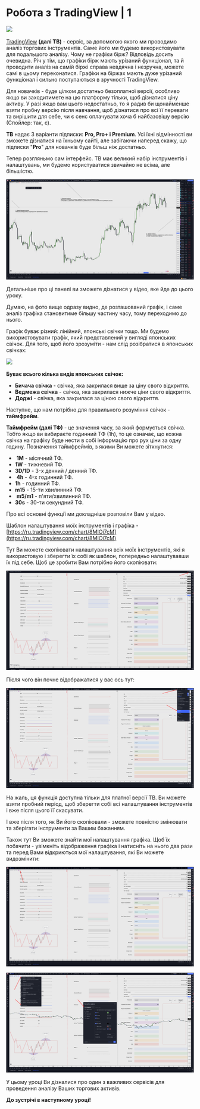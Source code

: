 # Робота з TradingView | 1

[![](https://img.youtube.com/vi/WQS9xeinSOU/0.jpg)](https://youtu.be/WQS9xeinSOU)

[TradingView](https://ru.tradingview.com/gopro/?share_your_love=gm1336) **(далі ТВ)** - сервіс, за допомогою якого ми проводимо аналіз торгових інструментів. Саме його ми будемо використовувати для подальшого аналізу. Чому не графіки бірж? Відповідь досить очевидна. Річ у тім, що графіки бірж мають урізаний функціонал, та й проводити аналіз на самій біржі справа невдячна і незручна, можете самі в цьому переконатися. Графіки на біржах мають дуже урізаний функціонал і сильно поступаються в зручності TradingView.

Для новачків - буде цілком достатньо безоплатної версії, особливо якщо ви заходитимете на цю платформу тільки, щоб дізнатися ціну активу. У разі якщо вам цього недостатньо, то я радив би щонайменше взяти пробну версію після навчання, щоб дізнатися про всі її переваги та вирішити для себе, чи є сенс оплачувати хоча б найбазовішу версію (Спойлер: так, є).

**ТВ** надає 3 варіанти підписки: **Pro, Pro+ і Premium**. Усі їхні відмінності ви зможете дізнатися на їхньому сайті, але забігаючи наперед скажу, що підписки "**Pro**" для новачків буде більш ніж достатньо.

Тепер розгляньмо сам інтерфейс. ТВ має великий набір інструментів і налаштувань, ми будемо користуватися звичайно не всіма, але більшістю.

![](images/blobid1683572156529.png)

Детальніше про ці панелі ви зможете дізнатися у відео, яке йде до цього уроку.

Думаю, на фото вище одразу видно, де розташований графік, і саме аналіз графіка становитиме більшу частину часу, тому переходимо до нього.

Графік буває різний: лінійний, японські свічки тощо. Ми будемо використовувати графік, який представлений у вигляді японських свічок. Для того, щоб його зрозуміти - нам слід розібратися в японських свічках:

![](https://lh5.googleusercontent.com/fkgAGXOPCBieZc28KQzSWlg7REDBJrrHdgpXl_dcfpSI80OU2SWVRmNdsn-m5uWxwvUaDc6aAiQLOyh6xDlMSizoCRTnmstXdSXVaZka8I0Yzk6WAUDLcS1BvojtdZacS-Y5TH6tL2mb8Tcz1AWNR5o)

**Буває всього кілька видів японських свічок:**

*   **Бичача свічка** - свічка, яка закрилася вище за ціну свого відкриття.
*   **Ведмежа свічка** - свічка, яка закрилася нижче ціни свого відкриття.
*   **Доджі** \- свічка, яка закрилася за ціною свого відкриття.

Наступне, що нам потрібно для правильного розуміння свічок - **таймфрейм**.

**Таймфрейм (далі ТФ)** - це значення часу, за який формується свічка. Тобто якщо ви вибираєте годинний ТФ (1h), то це означає, що кожна свічка на графіку буде нести в собі інформацію про рух ціни за одну годину. Позначення таймфреймів, з якими Ви можете зіткнутися:

*    **1М** \- місячний ТФ.
*   **1W** \- тижневий ТФ.
*   **3D/1D** - 3-х денний / денний ТФ.
*    **4h** \- 4-х годинний ТФ.
*   **1h** \- годинний ТФ.
*   **m15** \- 15-ти хвилинний ТФ.
*    **m5/m1** - п'яти/хвилинний ТФ.
*   **30s** \- 30-ти секундний ТФ.

Про всі основні функції ми докладніше розповіли Вам у відео.

Шаблон налаштування моїх інструментів і графіка - [https://ru.tradingview.com/chart/8MIOi7cM](https://ru.tradingview.com/chart/8MIOi7cM)

Тут Ви можете скопіювати налаштування всіх моїх інструментів, які я використовую і зберегти їх собі як шаблон, попередньо налаштувавши їх під себе. Щоб це зробити Вам потрібно його скопіювати:

![](images/blobid1683572197933.png)

Після чого він почне відображатися у вас ось тут:

![](images/blobid1683572226722.png)

На жаль, ця функція доступна тільки для платної версії ТВ. Ви можете взяти пробний період, щоб зберегти собі всі налаштування інструментів і вже після цього її скасувати.

І вже після того, як Ви його скопіювали - зможете повністю змінювати та зберігати інструменти за Вашим бажанням.

Також тут Ви зможете знайти мої налаштування графіка. Щоб їх побачити - увімкніть відображення графіка і натисніть на нього два рази та перед Вами відкриються мої налаштування, які Ви можете видозмінити:

![](images/blobid1683572234686.png)

![](images/blobid1683572243062.png)

У цьому уроці Ви дізналися про один з важливих сервісів для проведення аналізу Ваших торгових активів.

**До зустрічі в наступному уроці!**